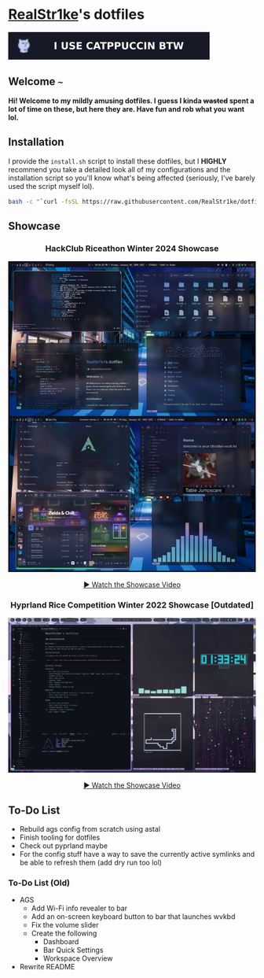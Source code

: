# [RealStr1ke](https://github.com/RealStr1ke)'s dotfiles

![I use Catppuccin btw](assets/images/catppuccin.svg)
## Welcome `~`

**Hi! Welcome to my mildly amusing dotfiles. I guess I kinda ~~wasted~~ spent a lot of time on these, but here they are. Have fun and rob what you want lol.**

## Installation

I provide the `install.sh` script to install these dotfiles, but I **HIGHLY** recommend you take a detailed look all of my configurations and the installation script so you'll know what's being affected (seriously, I've barely used the script myself lol).

```Bash
bash -c "`curl -fsSL https://raw.githubusercontent.com/RealStr1ke/dotfiles/master/install.sh`"
```

## Showcase
<div align="center">
  <h3>HackClub Riceathon Winter 2024 Showcase</h3>
  <img src="assets/showcase/hackclub-riceathon-showcase-winter-2024.png" alt="Riceathon Showcase" width="800"/>
  
  [▶️ Watch the Showcase Video](https://cloud-6ji362ttf-hack-club-bot.vercel.app/0realstr1ke-riceathon-submission.mp4)
</div>
<div align="center">
  <h3>Hyprland Rice Competition Winter 2022 Showcase [Outdated]</h3>
  <img src="assets/showcase/hyprland-rice-competition-winter-2022.png" alt="Riceathon Showcase" width="800"/>
  
  [▶️ Watch the Showcase Video](https://cloud-92tb4q7ml-hack-club-bot.vercel.app/0hyprland-rice-competition-submission-winter-2022.mp4)
</div>


## To-Do List
 - Rebuild ags config from scratch using astal
 - Finish tooling for dotfiles
 - Check out pyprland maybe
 - For the config stuff have a way to save the currently active symlinks and be able to refresh them (add dry run too lol)

### To-Do List (Old)
 - AGS
   - Add Wi-Fi info revealer to bar
   - Add an on-screen keyboard button to bar that launches wvkbd
   - Fix the volume slider
   - Create the following
     - Dashboard
     - Bar Quick Settings
     - Workspace Overview
 - Rewrite README
